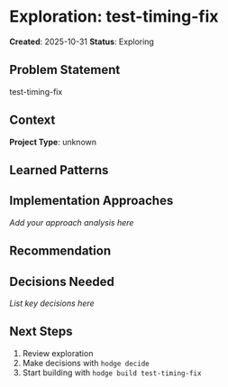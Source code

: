 # Exploration: test-timing-fix

**Created**: 2025-10-31
**Status**: Exploring

## Problem Statement

test-timing-fix

## Context

**Project Type**: unknown

## Learned Patterns


## Implementation Approaches

<!-- AI will generate 2-3 approaches here -->

_Add your approach analysis here_


## Recommendation

<!-- AI will provide recommendation -->


## Decisions Needed

<!-- AI will list decisions for /decide command -->

_List key decisions here_

## Next Steps

1. Review exploration
2. Make decisions with `hodge decide`
3. Start building with `hodge build test-timing-fix`